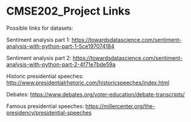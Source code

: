 # CMSE202_Project Links

Possible links for datasets:

Sentiment analysis part 1: https://towardsdatascience.com/sentiment-analysis-with-python-part-1-5ce197074184

Sentiment analysis part 2: https://towardsdatascience.com/sentiment-analysis-with-python-part-2-4f71e7bde59a

Historic presidential speeches: http://www.presidentialrhetoric.com/historicspeeches/index.html

Debates: https://www.debates.org/voter-education/debate-transcripts/

Famous presidential speeches: https://millercenter.org/the-presidency/presidential-speeches
